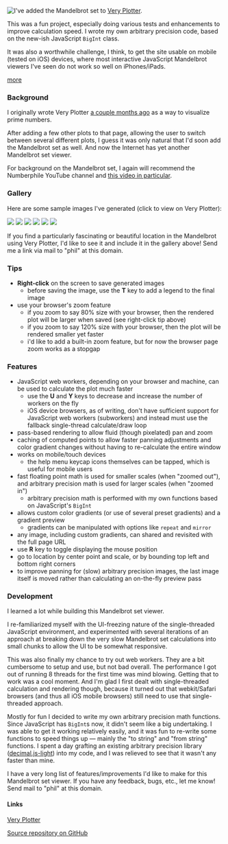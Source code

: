 
<!-- Copyright 2021 Phil Thompson. All Rights Reserved.  As noted in the License section of this repository's readme.md file, this file and its corresponding public HTML file, and all other articles, article files, and images, are distributed under traditional copyright.  The repository source code and other files are distributed under the MIT license. -->

[//]: # (gen-title: The Mandelbrot set on Very Plotter)

[//]: # (gen-title-url: The-Mandelbrot-set-on-Very-Plotter)

[//]: # (gen-keywords: math, charts, graphs, interactive, mandelbrot, set, javascript, canvas, development, programming, ios)

[//]: # (gen-description: Programming a visualizer for the Mandelbrot set)

[//]: # (gen-meta-end)

<a href="${THIS_ARTICLE}"><img style="float: left" class="width-resp-50-100" src="${SITE_ROOT_REL}/img/20211218.jpg"/></a>I've added the Mandelbrot set to <a target="_blank" href="${SITE_ROOT_REL}/very-plotter/">Very Plotter</a>.

This was a fun project, especially doing various tests and enhancements to improve calculation speed.  I wrote my own arbitrary precision code, based on the new-ish JavaScript `BigInt` class.

It was also a worthwhile challenge, I think, to get the site usable on mobile (tested on iOS) devices, where most interactive JavaScript Mandelbrot viewers I've seen do not work so well on iPhones/iPads.

[more](more://)

### Background

I originally wrote Very Plotter <a href="${SITE_ROOT_REL}/2021/Very-Plotter.html">a couple months ago</a> as a way to visualize prime numbers.

After adding a few other plots to that page, allowing the user to switch between several different plots, I guess it was only natural that I'd soon add the Mandelbrot set as well.  And now the Internet has yet another Mandelbrot set viewer.

For background on the Mandelbrot set, I again will recommend the Numberphile YouTube channel and <a target="_blank" href="https://www.youtube.com/watch?v=FFftmWSzgmk">this video in particular</a>.

### Gallery

Here are some sample images I've generated (click to view on Very Plotter):

<a target="_blank" href="${SITE_ROOT_REL}/very-plotter/?plot=Mandelbrot-set&v=4&lineWidth=1&n=45740&mag=1.8e8&centerX=-5.267001197506112e-1&centerY=6.195124832685904e-1&gradient=Bbgoyw-repeat12-shift2&bgColor=b"><img class="width-resp-50-100" src="${SITE_ROOT_REL}/img/20211218-gallery-01.jpg"/></a>
<a target="_blank" href="${SITE_ROOT_REL}/very-plotter/?plot=Mandelbrot-set&v=4&lineWidth=1&n=440&mag=1.5e7&centerX=-1.595765223376485341e0&centerY=4.326819366891362718e-3&gradient=Bpow-repeat2&bgColor=b"><img class="width-resp-50-100" src="${SITE_ROOT_REL}/img/20211218-gallery-02.jpg"/></a>
<a target="_blank" href="${SITE_ROOT_REL}/very-plotter/?plot=Mandelbrot-set&v=4&lineWidth=1&n=12100&mag=2.0e8&centerX=-6.509432211662985449e-1&centerY=4.7927750710181554253e-1&gradient=rbBwo-B%7E40.40.40-repeat8&bgColor=b"><img class="width-resp-50-100" src="${SITE_ROOT_REL}/img/20211218-gallery-03.jpg"/></a>
<a target="_blank" href="${SITE_ROOT_REL}/very-plotter/?plot=Mandelbrot-set&v=4&lineWidth=1&n=12000&mag=8.2e11&centerX=-1.269262552901106e0&centerY=1.8028851740715046e-1&gradient=woBpy-B%7E40.40.40-repeat10&bgColor=b"><img class="width-resp-50-100" src="${SITE_ROOT_REL}/img/20211218-gallery-04.jpg"/></a>
<a target="_blank" href="${SITE_ROOT_REL}/very-plotter/?plot=Mandelbrot-set&v=4&lineWidth=1&n=20000&mag=6.0e10&centerX=-7.43643887037151e-1&centerY=1.3182590420533e-1&gradient=ywbo-repeat6&bgColor=b"><img class="width-resp-50-100" src="${SITE_ROOT_REL}/img/20211218-gallery-05.jpg"/></a>
<a target="_blank" href="${SITE_ROOT_REL}/very-plotter/?plot=Mandelbrot-set&v=4&lineWidth=1&n=950000&mag=4.3e10&centerX=-7.219634036398249158e-1&centerY=2.3778190923517817133e-1&gradient=rbwo-repeat12-shift1&bgColor=b"><img class="width-resp-50-100" src="${SITE_ROOT_REL}/img/20211218-gallery-06.jpg"/></a>

If you find a particularly fascinating or beautiful location in the Mandelbrot using Very Plotter, I'd like to see it and include it in the gallery above!  Send me a link via mail to "phil" at this domain.

### Tips

* **Right-click** on the screen to save generated images
  * before saving the image, use the **T** key to add a legend to the final image
* use your browser's zoom feature
  * if you zoom to say 80% size with your browser, then the rendered plot will be larger when saved (see right-click tip above)
  * if you zoom to say 120% size with your browser, then the plot will be rendered smaller yet faster
  * i'd like to add a built-in zoom feature, but for now the browser page zoom works as a stopgap

### Features

* JavaScript web workers, depending on your browser and machine, can be used to calculate the plot much faster
  * use the **U** and **Y** keys to decrease and increase the number of workers on the fly
  * iOS device browsers, as of writing, don't have sufficient support for JavaScript web workers (subworkers) and instead must use the fallback single-thread calculate/draw loop
* pass-based rendering to allow fluid (though pixelated) pan and zoom
* caching of computed points to allow faster panning adjustments and color gradient changes without having to re-calculate the entire window
* works on mobile/touch devices
  * the help menu keycap icons themselves can be tapped, which is useful for mobile users 
* fast floating point math is used for smaller scales (when "zoomed out"), and arbitrary precision math is used for larger scales (when "zoomed in")
  * arbitrary precision math is performed with my own functions based on JavaScript's `BigInt`
* allows custom color gradients (or use of several preset gradients) and a gradient preview
  * gradients can be manipulated with options like `repeat` and `mirror`
* any image, including custom gradients, can shared and revisited with the full page URL
* use **R** key to toggle displaying the mouse position
* go to location by center point and scale, or by bounding top left and bottom right corners
* to improve panning for (slow) arbitrary precision images, the last image itself is moved rather than calculating an on-the-fly preview pass

### Development

I learned a lot while building this Mandelbrot set viewer.

I re-familiarized myself with the UI-freezing nature of the single-threaded JavaScript environment, and experimented with several iterations of an approach at breaking down the very slow Mandelbrot set calculations into small chunks to allow the UI to be somewhat responsive.

This was also finally my chance to try out web workers.  They are a bit cumbersome to setup and use, but not bad overall.  The performance I got out of running 8 threads for the first time was mind blowing.  Getting that to work was a cool moment.  And I'm glad I first dealt with single-threaded calculation and rendering though, because it turned out that webkit/Safari browsers (and thus all iOS mobile browsers) still need to use that single-threaded approach.

Mostly for fun I decided to write my own arbitrary precision math functions.  Since JavaScript has `BigInt`s now, it didn't seem like a big undertaking.  I was able to get it working relatively easily, and it was fun to re-write some functions to speed things up &mdash; mainly the "to string" and "from string" functions.  I spent a day grafting an existing arbitrary precision library (<a href="https://github.com/MikeMcl/decimal.js-light/">decimal.js-light</a>) into my code, and I was relieved to see that it wasn't any faster than mine.

I have a very long list of features/improvements I'd like to make for this Mandelbrot set viewer.  If you have any feedback, bugs, etc., let me know!  Send mail to "phil" at this domain.

#### Links

<a target="_blank" href="${SITE_ROOT_REL}/very-plotter/">Very Plotter</a>

<a target="_blank" href="https://github.com/philthompson/visualize-primes">Source repository on GitHub</a>
